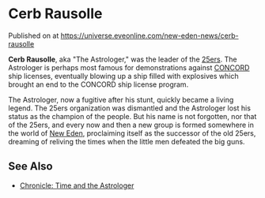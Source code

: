 # Cerb Rausolle
Published on  at https://universe.eveonline.com/new-eden-news/cerb-rausolle

**Cerb Rausolle**, aka "The Astrologer," was the leader of the [25ers](3XtdtI2Z8UIELt1J3aaGsh). The Astrologer is perhaps most famous for demonstrations against [CONCORD](5DPzMesjfj3XKshPWBUPWt) ship licenses, eventually blowing up a ship filled with explosives which brought an end to the CONCORD ship license program.

The Astrologer, now a fugitive after his stunt, quickly became a living legend. The 25ers organization was dismantled and the Astrologer lost his status as the champion of the people. But his name is not forgotten, nor that of the 25ers, and every now and then a new group is formed somewhere in the world of [New Eden](5m9PDmbyzmRXdP1vvQETRk), proclaiming itself as the successor of the old 25ers, dreaming of reliving the times when the little men defeated the big guns.

See Also
--------
-   [Chronicle: Time and the Astrologer](3IonoHAOcJJDi9ln9DnFWs)
